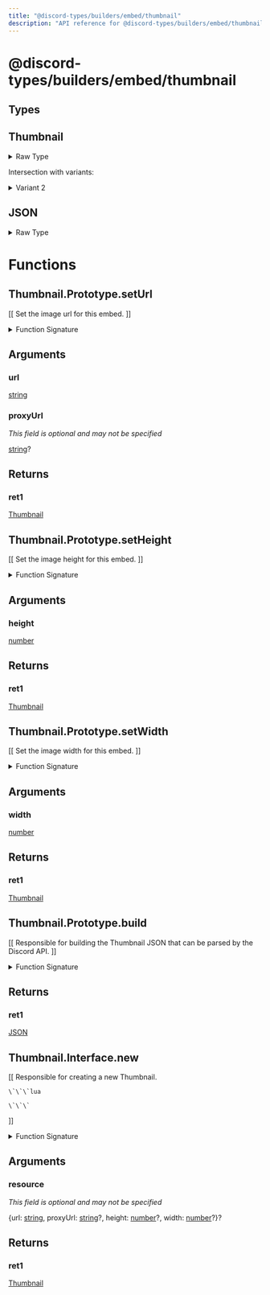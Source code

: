 ```yaml
---
title: "@discord-types/builders/embed/thumbnail"
description: "API reference for @discord-types/builders/embed/thumbnail"
---
```


<div id="@discord-types/builders/embed/thumbnail"></div>

# @discord-types/builders/embed/thumbnail

<div id="Types"></div>

## Types

<div id="Thumbnail"></div>

## Thumbnail

<details>
<summary>Raw Type</summary>

```luau
type Thumbnail = Thumbnail.Prototype, & {
	url: string,

	proxyUrl: string?,

	height: number?,

	width: number?
}
```

</details>

Intersection with variants:

<details>
<summary>Variant 2</summary>

<TypeTable
	type={{
		"url": {
			type: "[string](#string)",
			description: "",
			required: true
		},
		"proxyUrl": {
			type: "[string](#string)?",
			description: "",
			required: false
		},
		"height": {
			type: "[number](#number)?",
			description: "",
			required: false
		},
		"width": {
			type: "[number](#number)?",
			description: "",
			required: false
		},
	}}
/>
</details>

<div id="JSON"></div>

## JSON

<details>
<summary>Raw Type</summary>

```luau
type JSON = Thumbnail.Prototype.build({} :: any),
```

</details>

<div id="Functions"></div>

# Functions

<div id="Thumbnail.Prototype.setUrl"></div>

## Thumbnail.Prototype.setUrl

\[\[
	Set the image url for this embed.
\]\]

<details>
<summary>Function Signature</summary>

```luau
--[[
	Set the image url for this embed.
]]
function Thumbnail.Prototype.setUrl(self: Thumbnail, url: string, proxyUrl: string?) -> Thumbnail end
```

</details>

<div id="Arguments"></div>

## Arguments

<div id="url"></div>

### url

[string](#string)

<div id="proxyUrl"></div>

### proxyUrl

*This field is optional and may not be specified*

[string](#string)?

<div id="Returns"></div>

## Returns

<div id="ret1"></div>

### ret1

[Thumbnail](#Thumbnail)<div id="Thumbnail.Prototype.setHeight"></div>

## Thumbnail.Prototype.setHeight

\[\[
	Set the image height for this embed.
\]\]

<details>
<summary>Function Signature</summary>

```luau
--[[
	Set the image height for this embed.
]]
function Thumbnail.Prototype.setHeight(self: Thumbnail, height: number) -> Thumbnail end
```

</details>

<div id="Arguments"></div>

## Arguments

<div id="height"></div>

### height

[number](#number)

<div id="Returns"></div>

## Returns

<div id="ret1"></div>

### ret1

[Thumbnail](#Thumbnail)<div id="Thumbnail.Prototype.setWidth"></div>

## Thumbnail.Prototype.setWidth

\[\[
	Set the image width for this embed.
\]\]

<details>
<summary>Function Signature</summary>

```luau
--[[
	Set the image width for this embed.
]]
function Thumbnail.Prototype.setWidth(self: Thumbnail, width: number) -> Thumbnail end
```

</details>

<div id="Arguments"></div>

## Arguments

<div id="width"></div>

### width

[number](#number)

<div id="Returns"></div>

## Returns

<div id="ret1"></div>

### ret1

[Thumbnail](#Thumbnail)<div id="Thumbnail.Prototype.build"></div>

## Thumbnail.Prototype.build

\[\[
	Responsible for building the Thumbnail JSON that can be parsed by the Discord API.
\]\]

<details>
<summary>Function Signature</summary>

```luau
--[[
	Responsible for building the Thumbnail JSON that can be parsed by the Discord API.
]]
function Thumbnail.Prototype.build(self: Thumbnail) -> JSON end
```

</details>

<div id="Returns"></div>

## Returns

<div id="ret1"></div>

### ret1

[JSON](#JSON)<div id="Thumbnail.Interface.new"></div>

## Thumbnail.Interface.new

\[\[
	Responsible for creating a new Thumbnail.

	\`\`\`lua
	
	\`\`\`
\]\]

<details>
<summary>Function Signature</summary>

```luau
--[[
	Responsible for creating a new Thumbnail.

	\`\`\`lua
	
	\`\`\`
]]
function Thumbnail.Interface.new(resource: {
		url: string,

		proxyUrl: string?,

		height: number?,

		width: number?
	}?) -> Thumbnail end
```

</details>

<div id="Arguments"></div>

## Arguments

<div id="resource"></div>

### resource

*This field is optional and may not be specified*

\{url: [string](#string), proxyUrl: [string](#string)?, height: [number](#number)?, width: [number](#number)?\}?

<div id="Returns"></div>

## Returns

<div id="ret1"></div>

### ret1

[Thumbnail](#Thumbnail)
